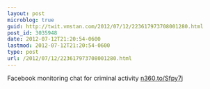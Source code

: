 ```yaml
---
layout: post
microblog: true
guid: http://twit.vmstan.com/2012/07/12/223617973708001280.html
post_id: 3035948
date: 2012-07-12T21:20:54-0600
lastmod: 2012-07-12T21:20:54-0600
type: post
url: /2012/07/12/223617973708001280.html
---
```

Facebook monitoring chat for criminal activity <a href="http://n360.to/Sfpy7j">n360.to/Sfpy7j</a>

